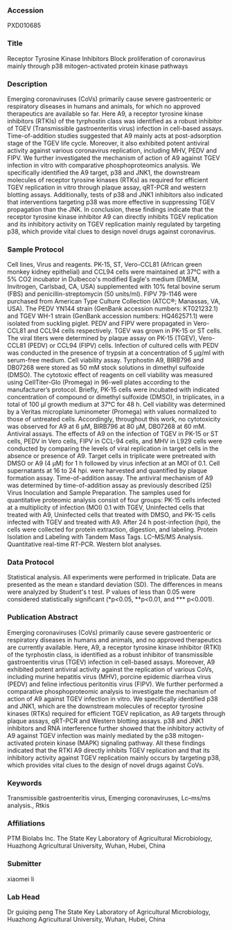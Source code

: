 ### Accession
PXD010685

### Title
Receptor Tyrosine Kinase Inhibitors Block proliferation of coronavirus mainly through p38 mitogen-activated protein kinase pathways

### Description
Emerging coronaviruses (CoVs) primarily cause severe gastroenteric or respiratory diseases in humans and animals, for which no approved therapeutics are available so far. Here A9, a receptor tyrosine kinase inhibitors (RTKIs) of the tyrphostin class was identified as a robust inhibitor of TGEV (Transmissible gastroenteritis virus) infection in cell-based assays. Time-of-addition studies suggested that A9 mainly acts at post-adsorption stage of the TGEV life cycle. Moreover, it also exhibited potent antiviral activity against various coronavirus replication, including MHV, PEDV and FIPV. We further investigated the mechanism of action of A9 against TGEV infection in vitro with comparative phosphoproteomics analysis. We specifically identified the A9 target, p38 and JNK1, the downstream molecules of receptor tyrosine kinases (RTKs) as required for efficient TGEV replication in vitro through plaque assay, qRT-PCR and western blotting assays. Additionally, tests of p38 and JNK1 inhibitors also indicated that interventions targeting p38 was more effective in suppressing TGEV propagation than the JNK. In conclusion, these findings indicate that the receptor tyrosine kinase inhibitor A9 can directly inhibits TGEV replication and its inhibitory activity on TGEV replication mainly regulated by targeting p38, which provide vital clues to design novel drugs against coronavirus.

### Sample Protocol
Cell lines, Virus and reagents. PK-15, ST, Vero-CCL81 (African green monkey kidney epithelial) and CCL94 cells were maintained at 37°C with a 5% CO2 incubator in Dulbecco's modified Eagle's medium (DMEM, Invitrogen, Carlsbad, CA, USA) supplemented with 10% fetal bovine serum (FBS) and penicillin-streptomycin (50 units/ml). FIPV 79-1146 were purchased from American Type Culture Collection (ATCC®; Manassas, VA, USA). The PEDV YN144 strain (GenBank accession numbers: KT021232.1) and TGEV WH-1 strain (GenBank accession numbers: HQ462571.1) were isolated from suckling piglet. PEDV and FIPV were propagated in Vero-CCL81 and CCL94 cells respectively. TGEV was grown in PK-15 or ST cells. The viral titers were determined by plaque assay on PK-15 (TGEV), Vero-CCL81 (PEDV) or CCL94 (FIPV) cells. Infection of cultured cells with PEDV was conducted in the presence of trypsin at a concentration of 5 μg/ml with serum-free medium.  Cell viability assay. Tyrphostin A9, BIRB796 and DB07268 were stored as 50 mM stock solutions in dimethyl sulfoxide (DMSO). The cytotoxic effect of reagents on cell viability was measured using CellTiter-Glo (Promega) in 96-well plates according to the manufacturer’s protocol. Briefly, PK-15 cells were incubated with indicated concentration of compound or dimethyl sulfoxide (DMSO), in triplicates, in a total of 100 μl growth medium at 37°C for 48 h. Cell viability was determined by a Veritas microplate luminometer (Promega) with values normalized to those of untreated cells. Accordingly, throughout this work, no cytotoxicity was observed for A9 at 6 μM, BIRB796 at 80 μM, DB07268 at 60 mM.  Antiviral assays. The effects of A9 on the infection of TGEV in PK-15 or ST cells, PEDV in Vero cells, FIPV in CCL-94 cells, and MHV in L929 cells were conducted by comparing the levels of viral replication in target cells in the absence or presence of A9. Target cells in triplicate were pretreated with DMSO or A9 (4 μM) for 1 h followed by virus infection at an MOI of 0.1. Cell supernatants at 16 to 24 hpi. were harvested and quantified by plaque formation assay.  Time-of-addition assay. The antiviral mechanism of A9 was determined by time-of-addition assay as previously described (25)  Virus Inoculation and Sample Preparation. The samples used for quantitative proteomic analysis consist of four groups: PK-15 cells infected at a multiplicity of infection (MOI) 0.1 with TGEV, Uninfected cells that treated with A9, Uninfected cells that treated with DMSO, and PK-15 cells infected with TGEV and treated with A9. After 24 h post-infection (hpi), the cells were collected for protein extraction, digestion, and labeling.  Protein Isolation and Labeling with Tandem Mass Tags.  LC–MS/MS Analysis.  Quantitative real-time RT-PCR.  Western blot analyses.

### Data Protocol
Statistical analysis. All experiments were performed in triplicate. Data are presented as the mean ± standard deviation (SD). The differences in means were analyzed by Student's t test. P values of less than 0.05 were considered statistically significant (*p<0.05, **p<0.01, and *** p<0.001).

### Publication Abstract
Emerging coronaviruses (CoVs) primarily cause severe gastroenteric or respiratory diseases in humans and animals, and no approved therapeutics are currently available. Here, A9, a receptor tyrosine kinase inhibitor (RTKI) of the tyrphostin class, is identified as a robust inhibitor of transmissible gastroenteritis virus (TGEV) infection in cell-based assays. Moreover, A9 exhibited potent antiviral activity against the replication of various CoVs, including murine hepatitis virus (MHV), porcine epidemic diarrhea virus (PEDV) and feline infectious peritonitis virus (FIPV). We further performed a comparative phosphoproteomic analysis to investigate the mechanism of action of A9 against TGEV infection in vitro. We specifically identified p38 and JNK1, which are the downstream molecules of receptor tyrosine kinases (RTKs) required for efficient TGEV replication, as A9 targets through plaque assays, qRT-PCR and Western blotting assays. p38 and JNK1 inhibitors and RNA interference further showed that the inhibitory activity of A9 against TGEV infection was mainly mediated by the p38 mitogen-activated protein kinase (MAPK) signaling pathway. All these findings indicated that the RTKI A9 directly inhibits TGEV replication and that its inhibitory activity against TGEV replication mainly occurs by targeting p38, which provides vital clues to the design of novel drugs against CoVs.

### Keywords
Transmissible gastroenteritis virus, Emerging coronaviruses, Lc–ms/ms analysis., Rtkis

### Affiliations
PTM Biolabs lnc.
The State Key Laboratory of Agricultural Microbiology, Huazhong Agricultural University, Wuhan, Hubei, China

### Submitter
xiaomei li

### Lab Head
Dr guiqing peng
The State Key Laboratory of Agricultural Microbiology, Huazhong Agricultural University, Wuhan, Hubei, China


